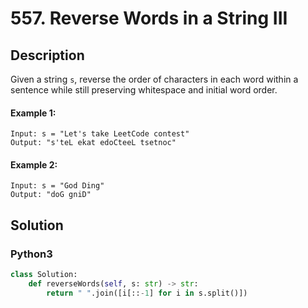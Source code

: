 # 557. Reverse Words in a String III

## Description
Given a string `s`, reverse the order of characters in each word within a sentence while still preserving whitespace and initial word order.

#### Example 1:
```
Input: s = "Let's take LeetCode contest"
Output: "s'teL ekat edoCteeL tsetnoc"
```
#### Example 2:
```
Input: s = "God Ding"
Output: "doG gniD"
```


## Solution

### Python3
```python
class Solution:
    def reverseWords(self, s: str) -> str:
        return " ".join([i[::-1] for i in s.split()])
```